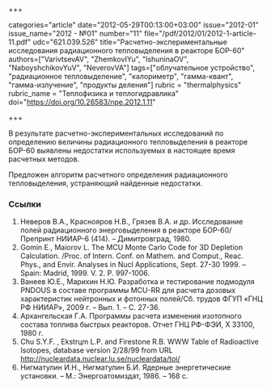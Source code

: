 +++

categories="article"
date="2012-05-29T00:13:00+03:00"
issue="2012-01"
issue_name="2012 - №01"
number="11"
file="/pdf/2012/01/2012-1-article-11.pdf"
udc="621.039.526"
title="Расчетно-экспериментальные исследования радиационного тепловыделения в реакторе БОР-60"
authors=["VarivtsevAV", "ZhemkovIYu", "IshuninaOV", "NaboyshchikovYuV", "NeverovVA"]
tags=["облучательное устройство", "радиационное тепловыделение", "калориметр", "гамма-квант", "гамма-излучение", "продукты деления"]
rubric = "thermalphysics"
rubric_name = "Теплофизика и теплогидравлика"
doi="https://doi.org/10.26583/npe.2012.1.11"

+++

В результате расчетно-экспериментальных исследований по определению величины радиационного тепловыделения в реакторе БОР-60 выявлены недостатки используемых в настоящее время расчетных методов.

Предложен алгоритм расчетного определения радиационного тепловыделения, устраняющий найденные недостатки.

### Ссылки

1. Неверов В.А., Краснояров Н.В., Грязев В.А. и др. Исследование полей радиационного энерговыделения в реакторе БОР-60/Препринт НИИАР-6 (414). – Димитровград, 1980.
2. Gomin E., Maiorov L. The MCU Monte Carlo Code for 3D Depletion Calculation. /Proc. of Intern. Conf. on Mathem. and Comput., Reac. Phys., and Envir. Analyses in Nucl Applications, Sept. 27-30 1999. – Spain: Madrid, 1999. V. 2. P. 997-1006.
3. Ванеев Ю.Е., Марихин Н.Ю. Разработка и тестирование подмодуля PNDOUS в составе программы MCU-RR для расчета дозовых характеристик нейтронных и фотонных полей/Сб. трудов ФГУП «ГНЦ РФ НИИАР», 2009 г. – Вып. 1. – С. 27-36.
4. Архангельская Г.А. Программы расчета изменения изотопного состава топлива быстрых реакторов. Отчет ГНЦ РФ-ФЭИ, Х 33100, 1980 г.
5. Chu S.Y.F. , Ekstrцm L.P. and Firestone R.B. WWW Table of Radioactive Isotopes, database version 2/28/99 from URL http://nucleardata.nuclear.lu.se/nucleardata/toi/
6. Нигматулин И.Н., Нигматулин Б.И. Ядерные энергетические установки. – М.: Энергоатомиздат, 1986. – 168 с.